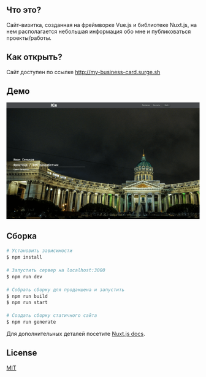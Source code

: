 ## Что это?
Сайт-визитка, созданная на фреймворке Vue.js и библиотеке Nuxt.js, на нем располагается небольшая информация обо мне и публиковаться проекты/работы.

## Как открыть?
Сайт доступен по ссылке http://my-business-card.surge.sh

## Демо 
![Main page](https://github.com/IvanCen/mysite-nuxt/blob/master/static/images/main_pic.png "Скрин главной страницы")



## Сборка

```bash
# Установить зависимости
$ npm install

# Запустить сервер на localhost:3000
$ npm run dev

# Собрать сборку для продакшена и запустить
$ npm run build
$ npm run start

# Создать сборку статичного сайта
$ npm run generate
```

Для дополнительных деталей посетите [Nuxt.js docs](https://nuxtjs.org).

## License
[MIT](LICENSE)
